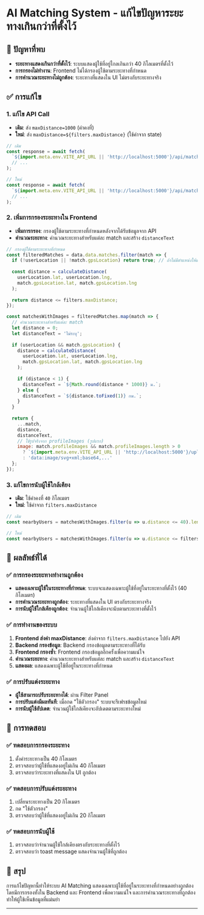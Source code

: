 # AI Matching System - แก้ไขปัญหาระยะทางเกินกว่าที่ตั้งไว้

## 🎯 ปัญหาที่พบ
- **ระยะทางแสดงเกินกว่าที่ตั้งไว้**: ระบบแสดงผู้ใช้ที่อยู่ไกลเกินกว่า 40 กิโลเมตรที่ตั้งไว้
- **การกรองไม่ทำงาน**: Frontend ไม่ได้กรองผู้ใช้ตามระยะทางที่กำหนด
- **การคำนวณระยะทางไม่ถูกต้อง**: ระยะทางที่แสดงใน UI ไม่ตรงกับระยะทางจริง

## ✅ การแก้ไข

### 1. **แก้ไข API Call**
- **เดิม**: ส่ง `maxDistance=1000` (ค่าคงที่)
- **ใหม่**: ส่ง `maxDistance=${filters.maxDistance}` (ใช้ค่าจาก state)

```javascript
// เดิม
const response = await fetch(
  `${import.meta.env.VITE_API_URL || 'http://localhost:5000'}/api/matching/ai-matches?page=${pageNum}&limit=10&maxDistance=1000&minAge=${filters.minAge}&maxAge=${filters.maxAge}`,
  // ...
);

// ใหม่
const response = await fetch(
  `${import.meta.env.VITE_API_URL || 'http://localhost:5000'}/api/matching/ai-matches?page=${pageNum}&limit=10&maxDistance=${filters.maxDistance}&minAge=${filters.minAge}&maxAge=${filters.maxAge}`,
  // ...
);
```

### 2. **เพิ่มการกรองระยะทางใน Frontend**
- **เพิ่มการกรอง**: กรองผู้ใช้ตามระยะทางที่กำหนดหลังจากได้รับข้อมูลจาก API
- **คำนวณระยะทาง**: คำนวณระยะทางสำหรับแต่ละ match และสร้าง `distanceText`

```javascript
// กรองผู้ใช้ตามระยะทางที่กำหนด
const filteredMatches = data.data.matches.filter(match => {
  if (!userLocation || !match.gpsLocation) return true; // ถ้าไม่มีตำแหน่งให้แสดง
  
  const distance = calculateDistance(
    userLocation.lat, userLocation.lng,
    match.gpsLocation.lat, match.gpsLocation.lng
  );
  
  return distance <= filters.maxDistance;
});

const matchesWithImages = filteredMatches.map(match => {
  // คำนวณระยะทางสำหรับแต่ละ match
  let distance = 0;
  let distanceText = 'ไม่ระบุ';
  
  if (userLocation && match.gpsLocation) {
    distance = calculateDistance(
      userLocation.lat, userLocation.lng,
      match.gpsLocation.lat, match.gpsLocation.lng
    );
    
    if (distance < 1) {
      distanceText = `${Math.round(distance * 1000)} ม.`;
    } else {
      distanceText = `${distance.toFixed(1)} กม.`;
    }
  }
  
  return {
    ...match,
    distance,
    distanceText,
    // ใช้รูปจริงจาก profileImages (รูปแรก)
    image: match.profileImages && match.profileImages.length > 0 
      ? `${import.meta.env.VITE_API_URL || 'http://localhost:5000'}/uploads/profiles/${match.profileImages[0]}`
      : 'data:image/svg+xml;base64,...'
  };
});
```

### 3. **แก้ไขการนับผู้ใช้ใกล้เคียง**
- **เดิม**: ใช้ค่าคงที่ `40` กิโลเมตร
- **ใหม่**: ใช้ค่าจาก `filters.maxDistance`

```javascript
// เดิม
const nearbyUsers = matchesWithImages.filter(u => u.distance <= 40).length;

// ใหม่
const nearbyUsers = matchesWithImages.filter(u => u.distance <= filters.maxDistance).length;
```

## 🎯 ผลลัพธ์ที่ได้

### ✅ **การกรองระยะทางทำงานถูกต้อง**
- **แสดงเฉพาะผู้ใช้ในระยะทางที่กำหนด**: ระบบจะแสดงเฉพาะผู้ใช้ที่อยู่ในระยะทางที่ตั้งไว้ (40 กิโลเมตร)
- **การคำนวณระยะทางถูกต้อง**: ระยะทางที่แสดงใน UI ตรงกับระยะทางจริง
- **การนับผู้ใช้ใกล้เคียงถูกต้อง**: จำนวนผู้ใช้ใกล้เคียงจะนับตามระยะทางที่ตั้งไว้

### ✅ **การทำงานของระบบ**
1. **Frontend ส่งค่า maxDistance**: ส่งค่าจาก `filters.maxDistance` ไปยัง API
2. **Backend กรองข้อมูล**: Backend กรองข้อมูลตามระยะทางที่ได้รับ
3. **Frontend กรองซ้ำ**: Frontend กรองข้อมูลอีกครั้งเพื่อความแน่ใจ
4. **คำนวณระยะทาง**: คำนวณระยะทางสำหรับแต่ละ match และสร้าง `distanceText`
5. **แสดงผล**: แสดงเฉพาะผู้ใช้ที่อยู่ในระยะทางที่กำหนด

### ✅ **การปรับแต่งระยะทาง**
- **ผู้ใช้สามารถปรับระยะทางได้**: ผ่าน Filter Panel
- **การปรับแต่งมีผลทันที**: เมื่อกด "ใช้ตัวกรอง" ระบบจะรีเฟรชข้อมูลใหม่
- **การนับผู้ใช้อัปเดต**: จำนวนผู้ใช้ใกล้เคียงจะอัปเดตตามระยะทางใหม่

## 🔧 การทดสอบ

### ✅ **ทดสอบการกรองระยะทาง**
1. ตั้งค่าระยะทางเป็น 40 กิโลเมตร
2. ตรวจสอบว่าผู้ใช้ที่แสดงอยู่ไม่เกิน 40 กิโลเมตร
3. ตรวจสอบว่าระยะทางที่แสดงใน UI ถูกต้อง

### ✅ **ทดสอบการปรับแต่งระยะทาง**
1. เปลี่ยนระยะทางเป็น 20 กิโลเมตร
2. กด "ใช้ตัวกรอง"
3. ตรวจสอบว่าผู้ใช้ที่แสดงอยู่ไม่เกิน 20 กิโลเมตร

### ✅ **ทดสอบการนับผู้ใช้**
1. ตรวจสอบว่าจำนวนผู้ใช้ใกล้เคียงตรงกับระยะทางที่ตั้งไว้
2. ตรวจสอบว่า toast message แสดงจำนวนผู้ใช้ที่ถูกต้อง

## 🎉 สรุป

การแก้ไขปัญหานี้ทำให้ระบบ AI Matching แสดงเฉพาะผู้ใช้ที่อยู่ในระยะทางที่กำหนดอย่างถูกต้อง โดยมีการกรองทั้งใน Backend และ Frontend เพื่อความแน่ใจ และการคำนวณระยะทางที่ถูกต้องทำให้ผู้ใช้เห็นข้อมูลที่แม่นยำ

---
